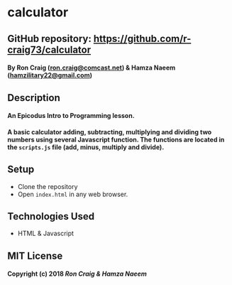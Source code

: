 # calculator

## GitHub repository: https://github.com/r-craig73/calculator

#### By Ron Craig (ron.craig@comcast.net) & Hamza Naeem (hamzilitary22@gmail.com)

## Description
#### An Epicodus Intro to Programming lesson.
#### A basic calculator adding, subtracting, multiplying and dividing two numbers using several Javascript function. The functions are located in the `scripts.js` file (add, minus, multiply and divide).

## Setup
* Clone the repository
* Open `index.html` in any web browser.

## Technologies Used
* HTML & Javascript

## MIT License

#### Copyright (c) 2018 _Ron Craig & Hamza Naeem_